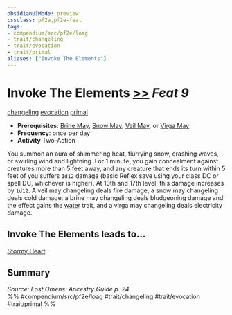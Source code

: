 ```yaml
---
obsidianUIMode: preview
cssclass: pf2e,pf2e-feat
tags:
- compendium/src/pf2e/loag
- trait/changeling
- trait/evocation
- trait/primal
aliases: ["Invoke The Elements"]
---
```

# Invoke The Elements  [>>](/rules/core-rulebook/chapter-9-playing-the-game.md#Actions "Two-Action") *Feat 9*  
[changeling](/rules/traits/changeling-b1.md)  [evocation](/rules/traits/evocation.md)  [primal](/rules/traits/primal.md)  

- **Prerequisites**: [Brine May](/compendium/feats/brine-may-apg.md), [Snow May](/compendium/feats/snow-may-loag.md), [Veil May](/compendium/feats/veil-may-loag.md), or [Virga May](/compendium/feats/virga-may-loag.md)
- **Frequency**: once per day
- **Activity** Two-Action

You summon an aura of shimmering heat, flurrying snow, crashing waves, or swirling wind and lightning. For 1 minute, you gain concealment against creatures more than 5 feet away, and any creature that ends its turn within 5 feet of you suffers `1d12` damage (basic Reflex save using your class DC or spell DC, whichever is higher). At 13th and 17th level, this damage increases by `1d12`. A veil may changeling deals fire damage, a snow may changeling deals cold damage, a brine may changeling deals bludgeoning damage and the effect gains the [water](/rules/traits/water.md) trait, and a virga may changeling deals electricity damage.

## Invoke The Elements leads to...

[Stormy Heart](/compendium/feats/stormy-heart-loag.md)

## Summary

*Source: Lost Omens: Ancestry Guide p. 24*  
%% #compendium/src/pf2e/loag #trait/changeling #trait/evocation #trait/primal %%